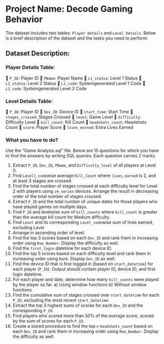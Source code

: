# Project Name: Decode Gaming Behavior
The dataset includes two tables: `Player Details` and `Level Details`. Below is a brief description of the dataset and
the tasks you need to perform:
## Dataset Description:
### Player Details Table:
 `P_ID`: Player ID
 `PName`: Player Name
 `L1_status`: Level 1 Status
 `L2_status`: Level 2 Status
 `L1_code`: Systemgenerated Level 1 Code
 `L2_code`: Systemgenerated Level 2 Code
### Level Details Table:
 `P_ID`: Player ID
 `Dev_ID`: Device ID
 `start_time`: Start Time
 `stages_crossed`: Stages Crossed
 `level`: Game Level
 `difficulty`: Difficulty Level
 `kill_count`: Kill Count
 `headshots_count`: Headshots Count
 `score`: Player Score
 `lives_earned`: Extra Lives Earned
### What you have to do?
Use the “Game Analysis.sql” file. Below are 15 questions for which you have to find the answers
by writing SQL queries. Each question carries 2 marks.
1. Extract `P_ID`, `Dev_ID`, `PName`, and `Difficulty_level` of all players at Level 0.
2. Find `Level1_code`wise average `Kill_Count` where `lives_earned` is 2, and at least 3
stages are crossed.
3. Find the total number of stages crossed at each difficulty level for Level 2 with players
using `zm_series` devices. Arrange the result in decreasing order of the total number of
stages crossed.
4. Extract `P_ID` and the total number of unique dates for those players who have played
games on multiple days.
5. Find `P_ID` and levelwise sum of `kill_counts` where `kill_count` is greater than the
average kill count for Medium difficulty.
6. Find `Level` and its corresponding `Level_code`wise sum of lives earned, excluding Level
0. Arrange in ascending order of level.
7. Find the top 3 scores based on each `Dev_ID` and rank them in increasing order using
`Row_Number`. Display the difficulty as well.
8. Find the `first_login` datetime for each device ID.
9. Find the top 5 scores based on each difficulty level and rank them in increasing order
using `Rank`. Display `Dev_ID` as well.
10. Find the device ID that is first logged in (based on `start_datetime`) for each player
(`P_ID`). Output should contain player ID, device ID, and first login datetime.
11. For each player and date, determine how many `kill_counts` were played by the player
so far.
a) Using window functions
b) Without window functions
12. Find the cumulative sum of stages crossed over `start_datetime` for each `P_ID`,
excluding the most recent `start_datetime`.
13. Extract the top 3 highest sums of scores for each `Dev_ID` and the corresponding `P_ID`.
14. Find players who scored more than 50% of the average score, scored by the sum of
scores for each `P_ID`.
15. Create a stored procedure to find the top `n` `headshots_count` based on each `Dev_ID`
and rank them in increasing order using `Row_Number`. Display the difficulty as well.
